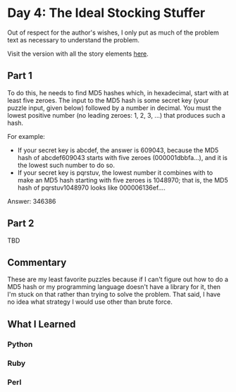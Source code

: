 # Day 4: The Ideal Stocking Stuffer

Out of respect for the author's wishes, I only put as much of the problem text as necessary to understand the problem.

Visit the version with all the story elements [here](https://adventofcode.com/2015/day/4).

## Part 1

To do this, he needs to find MD5 hashes which, in hexadecimal, start with at least five zeroes. The input to the MD5 hash is some secret key (your puzzle input, given below) followed by a number in decimal. You must the lowest positive number (no leading zeroes: 1, 2, 3, ...) that produces such a hash.

For example:

- If your secret key is abcdef, the answer is 609043, because the MD5 hash of abcdef609043 starts with five zeroes (000001dbbfa...), and it is the lowest such number to do so.
- If your secret key is pqrstuv, the lowest number it combines with to make an MD5 hash starting with five zeroes is 1048970; that is, the MD5 hash of pqrstuv1048970 looks like 000006136ef....

Answer: 346386

## Part 2

TBD

## Commentary

These are my least favorite puzzles because if I can't figure out how to do a MD5 hash or my programming language doesn't have a library for it, then I'm stuck on that rather than trying to solve the problem. That said, I have no idea what strategy I would use other than brute force. 


## What I Learned

### Python

### Ruby

### Perl